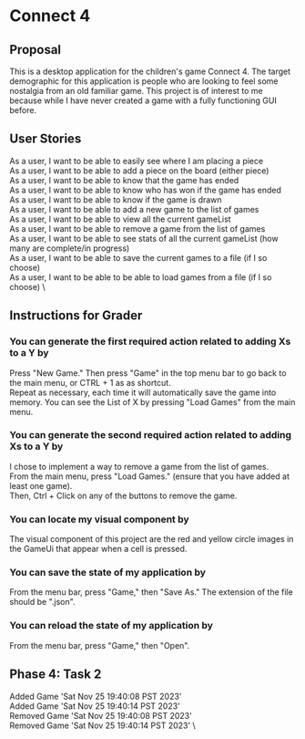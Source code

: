# Connect 4

## Proposal
This is a desktop application for the children's game Connect 4. The target demographic for this application is people
who are looking to feel some nostalgia from an old familiar game. This project is of interest to me because while I have
never created a game with a fully functioning GUI before.

## User Stories
As a user, I want to be able to easily see where I am placing a piece \
As a user, I want to be able to add a piece on the board (either piece) \
As a user, I want to be able to know that the game has ended \
As a user, I want to be able to know who has won if the game has ended \
As a user, I want to be able to know if the game is drawn \
As a user, I want to be able to add a new game to the list of games \
As a user, I want to be able to view all the current gameList \
As a user, I want to be able to remove a game from the list of games \
As a user, I want to be able to see stats of all the current gameList (how many are complete/in progress) \
As a user, I want to be able to save the current games to a file (if I so choose) \
As a user, I want to be able to be able to load games from a file (if I so choose) \

## Instructions for Grader
### You can generate the first required action related to adding Xs to a Y by
Press "New Game." Then press "Game" in the top menu bar to go back to the main menu, or CTRL + 1 as as shortcut. \
Repeat as necessary, each time it will automatically save the game into memory. You can see the List of X by pressing
"Load Games" from the main menu.
### You can generate the second required action related to adding Xs to a Y by
I chose to implement a way to remove a game from the list of games. \
From the main menu, press "Load Games." (ensure that you have added at least one game). \
Then, Ctrl + Click on any of the buttons to remove the game.
### You can locate my visual component by
The visual component of this project are the red and yellow circle images in the GameUi that appear when a cell is 
pressed.
### You can save the state of my application by
From the menu bar, press "Game," then "Save As." The extension of the file should be ".json".
### You can reload the state of my application by
From the menu bar, press "Game," then "Open".

## Phase 4: Task 2
Added Game 'Sat Nov 25 19:40:08 PST 2023' \
Added Game 'Sat Nov 25 19:40:14 PST 2023' \
Removed Game 'Sat Nov 25 19:40:08 PST 2023' \
Removed Game 'Sat Nov 25 19:40:14 PST 2023' \